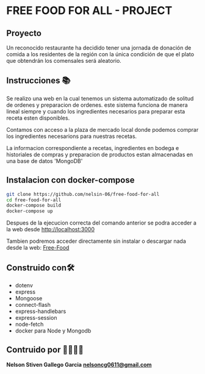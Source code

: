 # FREE FOOD FOR ALL - PROJECT

## Proyecto

Un reconocido restaurante ha decidido tener una jornada de donación de comida a los residentes de la región con la única condición de que el plato que obtendrán los comensales será aleatorio.

## Instrucciones 📚

Se realizo una web en la cual tenemos un sistema automatizado de solitud de ordenes y preparacion de ordenes. este sistema funciona de manera lineal siempre y cuando
los ingredientes necesarios para preparar esta receta esten disponibles.

Contamos con acceso a la plaza de mercado local donde podemos comprar los ingredientes necesarions para nuestras recetas.

La informacion correspondiente a recetas, ingredientes en bodega e historiales de compras y preparacion de productos estan almacenadas en una base de datos 'MongoDB'

## Instalacion con docker-compose

```bash
git clone https://github.com/nelsin-06/free-food-for-all
cd free-food-for-all
docker-compose build
docker-compose up
```
Despues de la ejecucion correcta del comando anterior se podra acceder a la web desde <a target="_blank" href="http://localhost:3000">http://localhost:3000</a>

Tambien podremos acceder directamente sin instalar o descargar nada desde la web: <a target="_blank" href="https://food-free-for-all.herokuapp.com/">Free-Food</a>

## Construido con🛠️
- dotenv
- express
- Mongoose
- connect-flash
- express-handlebars
- express-session
- node-fetch
- docker para Node y Mongodb

## Contruido por 👨‍💻👨‍🍳

**Nelson Stiven Gallego Garcia**
**nelsoncg0611@gmail.com**

